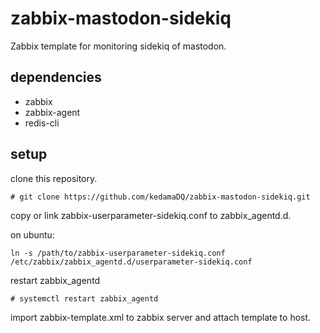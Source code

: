 # zabbix-mastodon-sidekiq
Zabbix template for monitoring sidekiq of mastodon.

## dependencies
- zabbix
- zabbix-agent
- redis-cli

## setup

clone this repository.

```
# git clone https://github.com/kedamaDQ/zabbix-mastodon-sidekiq.git
```

copy or link zabbix-userparameter-sidekiq.conf to zabbix_agentd.d.

on ubuntu:

```
ln -s /path/to/zabbix-userparameter-sidekiq.conf /etc/zabbix/zabbix_agentd.d/userparameter-sidekiq.conf
```

restart zabbix_agentd

```
# systemctl restart zabbix_agentd
```

import zabbix-template.xml to zabbix server and attach template to host.

